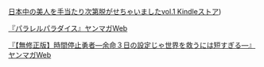 [日本中の美人を手当たり次第脱がせちゃいましたvol.1 Kindleストア](https://www.amazon.co.jp/%E6%97%A5%E6%9C%AC%E4%B8%AD%E3%81%AE%E7%BE%8E%E4%BA%BA%E3%82%92%E6%89%8B%E5%BD%93%E3%81%9F%E3%82%8A%E6%AC%A1%E7%AC%AC%E8%84%B1%E3%81%8C%E3%81%9B%E3%81%A1%E3%82%83%E3%81%84%E3%81%BE%E3%81%97%E3%81%9Fvol-1-%E6%97%A5%E6%9C%AC%E4%B8%AD%E3%81%AE%E5%A5%B3%E3%81%AE%E5%AD%90%E3%82%92%E8%84%B1%E3%81%8C%E3%81%9B%E3%81%A1%E3%82%83%E3%81%84%E3%81%BE%E3%81%97%E3%81%9F-AI_girls-ebook/dp/B0CRP3XVLD/ref=pd_sim_p4?pd_rd_w=f6Odf&content-id=amzn1.sym.410085f4-077c-461c-a5d1-658b88563624&pf_rd_p=410085f4-077c-461c-a5d1-658b88563624&pf_rd_r=7X0AGCVGEPFJ08V9JS41&pd_rd_wg=0XEJZ&pd_rd_r=97985305-658d-403d-b279-daecba21668d&pd_rd_i=B0CRP3XVLD))

[『パラレルパラダイス』ヤンマガWeb](https://yanmaga.jp/comics/%E3%83%91%E3%83%A9%E3%83%AC%E3%83%AB%E3%83%91%E3%83%A9%E3%83%80%E3%82%A4%E3%82%B9)

[『【無修正版】時間停止勇者―余命３日の設定じゃ世界を救うには短すぎる―』ヤンマガWeb](https://yanmaga.jp/comics/%E7%84%A1%E4%BF%AE%E6%AD%A3%E7%89%88%E6%99%82%E9%96%93%E5%81%9C%E6%AD%A2%E5%8B%87%E8%80%85%E4%BD%99%E5%91%BD%EF%BC%93%E6%97%A5%E3%81%AE%E8%A8%AD%E5%AE%9A%E3%81%98%E3%82%83%E4%B8%96%E7%95%8C%E3%82%92%E6%95%91%E3%81%86%E3%81%AB%E3%81%AF%E7%9F%AD%E3%81%99%E3%81%8E%E3%82%8B)
